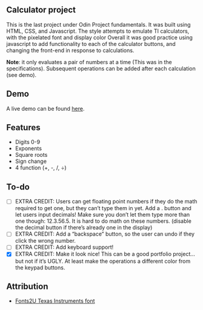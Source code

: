 ## Calculator project

This is the last project under Odin Project fundamentals. It was built using HTML, CSS, and Javascript. The style attempts to emulate TI calculators, with the pixelated font and display color Overall it was good practice using javascript to add functionality to each of the calculator buttons, and changing the front-end in response to calculations.

**Note**: it only evaluates a pair of numbers at a time (This was in the specifications). Subsequent operations can be added after each calculation (see demo).

## Demo

A live demo can be found [here](https://tmprk.github.io/odin-calculator/).

## Features
* Digits 0-9
* Exponents
* Square roots
* Sign change
* 4 function (+, -, /, ÷)

## To-do
- [ ] EXTRA CREDIT: Users can get floating point numbers if they do the math required to get one, but they can’t type them in yet. Add a . button and let users input decimals! Make sure you don’t let them type more than one though: 12.3.56.5. It is hard to do math on these numbers. (disable the decimal button if there’s already one in the display)
- [ ] EXTRA CREDIT: Add a “backspace” button, so the user can undo if they click the wrong number.
- [ ] EXTRA CREDIT: Add keyboard support!
- [x] EXTRA CREDIT: Make it look nice! This can be a good portfolio project… but not if it’s UGLY. At least make the operations a different color from the keypad buttons.

## Attribution
* [Fonts2U Texas Instruments font](https://fonts2u.com/texas-instruments-ti-84-series-regular.font)